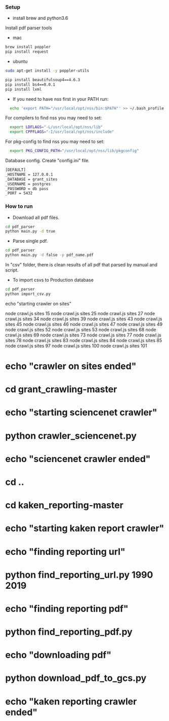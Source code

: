 ### Setup

- install brew and python3.6

Install pdf parser tools
- mac
```sh
brew install poppler
pip install request
```

- ubuntu
```sh
sudo apt-get install -y poppler-utils
```

```sh
pip install beautifulsoup4==4.6.3
pip install bs4==0.0.1
pip install lxml
```

- If you need to have nss first in your PATH run:
```sh
  echo 'export PATH="/usr/local/opt/nss/bin:$PATH"' >> ~/.bash_profile
```

For compilers to find nss you may need to set:
```sh
  export LDFLAGS="-L/usr/local/opt/nss/lib"
  export CPPFLAGS="-I/usr/local/opt/nss/include"
```

For pkg-config to find nss you may need to set:
```sh
  export PKG_CONFIG_PATH="/usr/local/opt/nss/lib/pkgconfig"
```

Database config. Create "config.ini" file. 
```sh
[DEFAULT]
_HOSTNAME = 127.0.0.1
_DATABASE = grant_sites
_USERNAME = postgres
_PASSWORD = db pass
_PORT = 5432
```

### How to run

- Download all pdf files.
```sh
cd pdf_parser
python main.py -d true
```

- Parse single pdf.
```sh
cd pdf_parser
python main.py -d false -p pdf_name.pdf
```

In "csv" folder, there is clean results of all pdf that parsed by manual and script.
- To import csvs to Production database 
```sh
cd pdf_parser
python import_csv.py
```


echo "starting crawler on sites"

node crawl.js sites 15
node crawl.js sites 25
node crawl.js sites 27
node crawl.js sites 34
node crawl.js sites 39
node crawl.js sites 43
node crawl.js sites 45
node crawl.js sites 46
node crawl.js sites 47
node crawl.js sites 49
node crawl.js sites 52
node crawl.js sites 53
node crawl.js sites 68
node crawl.js sites 69
node crawl.js sites 73
node crawl.js sites 77
node crawl.js sites 78
node crawl.js sites 83
node crawl.js sites 84
node crawl.js sites 85
node crawl.js sites 97
node crawl.js sites 100
node crawl.js sites 101
# echo "crawler on sites ended"
# cd grant_crawling-master
# echo "starting sciencenet crawler"
# python crawler_sciencenet.py
# echo "sciencenet crawler ended"
# cd ..
# cd kaken_reporting-master
# echo "starting kaken report crawler"
# echo "finding reporting url"
# python find_reporting_url.py 1990 2019
# echo "finding reporting pdf"
# python find_reporting_pdf.py 
# echo "downloading pdf"
# python download_pdf_to_gcs.py
# echo "kaken reporting crawler ended"